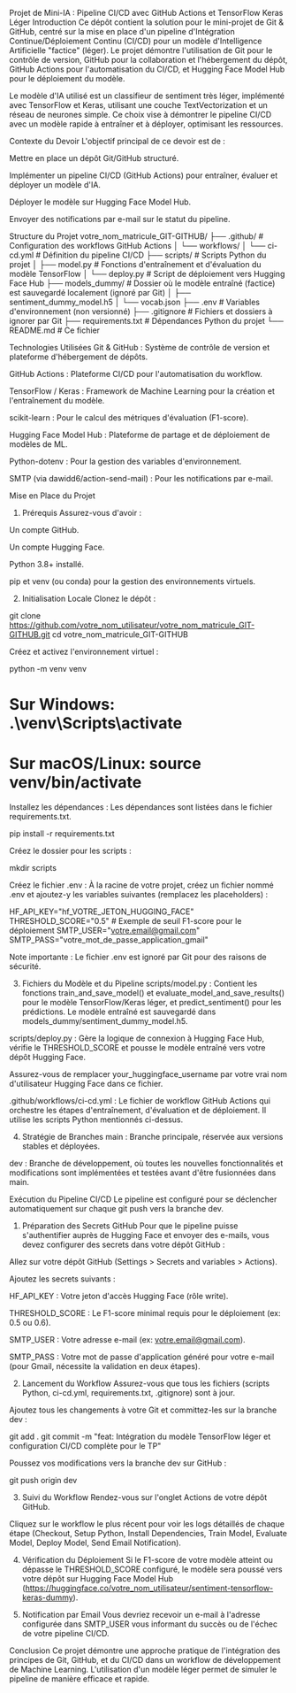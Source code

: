 Projet de Mini-IA : Pipeline CI/CD avec GitHub Actions et TensorFlow Keras Léger
Introduction
Ce dépôt contient la solution pour le mini-projet de Git & GitHub, centré sur la mise en place d'un pipeline d'Intégration Continue/Déploiement Continu (CI/CD) pour un modèle d'Intelligence Artificielle "factice" (léger). Le projet démontre l'utilisation de Git pour le contrôle de version, GitHub pour la collaboration et l'hébergement du dépôt, GitHub Actions pour l'automatisation du CI/CD, et Hugging Face Model Hub pour le déploiement du modèle.

Le modèle d'IA utilisé est un classifieur de sentiment très léger, implémenté avec TensorFlow et Keras, utilisant une couche TextVectorization et un réseau de neurones simple. Ce choix vise à démontrer le pipeline CI/CD avec un modèle rapide à entraîner et à déployer, optimisant les ressources.

Contexte du Devoir
L'objectif principal de ce devoir est de :

Mettre en place un dépôt Git/GitHub structuré.

Implémenter un pipeline CI/CD (GitHub Actions) pour entraîner, évaluer et déployer un modèle d'IA.

Déployer le modèle sur Hugging Face Model Hub.

Envoyer des notifications par e-mail sur le statut du pipeline.

Structure du Projet
votre_nom_matricule_GIT-GITHUB/
├── .github/                  # Configuration des workflows GitHub Actions
│   └── workflows/
│       └── ci-cd.yml         # Définition du pipeline CI/CD
├── scripts/                  # Scripts Python du projet
│   ├── model.py              # Fonctions d'entraînement et d'évaluation du modèle TensorFlow
│   └── deploy.py             # Script de déploiement vers Hugging Face Hub
├── models_dummy/             # Dossier où le modèle entraîné (factice) est sauvegardé localement (ignoré par Git)
│   ├── sentiment_dummy_model.h5
│   └── vocab.json
├── .env                      # Variables d'environnement (non versionné)
├── .gitignore                # Fichiers et dossiers à ignorer par Git
├── requirements.txt          # Dépendances Python du projet
└── README.md                 # Ce fichier


Technologies Utilisées
Git & GitHub : Système de contrôle de version et plateforme d'hébergement de dépôts.

GitHub Actions : Plateforme CI/CD pour l'automatisation du workflow.

TensorFlow / Keras : Framework de Machine Learning pour la création et l'entraînement du modèle.

scikit-learn : Pour le calcul des métriques d'évaluation (F1-score).

Hugging Face Model Hub : Plateforme de partage et de déploiement de modèles de ML.

Python-dotenv : Pour la gestion des variables d'environnement.

SMTP (via dawidd6/action-send-mail) : Pour les notifications par e-mail.

Mise en Place du Projet
1. Prérequis
Assurez-vous d'avoir :

Un compte GitHub.

Un compte Hugging Face.

Python 3.8+ installé.

pip et venv (ou conda) pour la gestion des environnements virtuels.

2. Initialisation Locale
Clonez le dépôt :

git clone https://github.com/votre_nom_utilisateur/votre_nom_matricule_GIT-GITHUB.git
cd votre_nom_matricule_GIT-GITHUB

Créez et activez l'environnement virtuel :

python -m venv venv
# Sur Windows: .\venv\Scripts\activate
# Sur macOS/Linux: source venv/bin/activate

Installez les dépendances :
Les dépendances sont listées dans le fichier requirements.txt.

pip install -r requirements.txt

Créez le dossier pour les scripts :

mkdir scripts

Créez le fichier .env :
À la racine de votre projet, créez un fichier nommé .env et ajoutez-y les variables suivantes (remplacez les placeholders) :

HF_API_KEY="hf_VOTRE_JETON_HUGGING_FACE"
THRESHOLD_SCORE="0.5" # Exemple de seuil F1-score pour le déploiement
SMTP_USER="votre.email@gmail.com"
SMTP_PASS="votre_mot_de_passe_application_gmail"

Note importante : Le fichier .env est ignoré par Git pour des raisons de sécurité.

3. Fichiers du Modèle et du Pipeline
scripts/model.py : Contient les fonctions train_and_save_model() et evaluate_model_and_save_results() pour le modèle TensorFlow/Keras léger, et predict_sentiment() pour les prédictions. Le modèle entraîné est sauvegardé dans models_dummy/sentiment_dummy_model.h5.

scripts/deploy.py : Gère la logique de connexion à Hugging Face Hub, vérifie le THRESHOLD_SCORE et pousse le modèle entraîné vers votre dépôt Hugging Face.

Assurez-vous de remplacer your_huggingface_username par votre vrai nom d'utilisateur Hugging Face dans ce fichier.

.github/workflows/ci-cd.yml : Le fichier de workflow GitHub Actions qui orchestre les étapes d'entraînement, d'évaluation et de déploiement. Il utilise les scripts Python mentionnés ci-dessus.

4. Stratégie de Branches
main : Branche principale, réservée aux versions stables et déployées.

dev : Branche de développement, où toutes les nouvelles fonctionnalités et modifications sont implémentées et testées avant d'être fusionnées dans main.

Exécution du Pipeline CI/CD
Le pipeline est configuré pour se déclencher automatiquement sur chaque git push vers la branche dev.

1. Préparation des Secrets GitHub
Pour que le pipeline puisse s'authentifier auprès de Hugging Face et envoyer des e-mails, vous devez configurer des secrets dans votre dépôt GitHub :

Allez sur votre dépôt GitHub (Settings > Secrets and variables > Actions).

Ajoutez les secrets suivants :

HF_API_KEY : Votre jeton d'accès Hugging Face (rôle write).

THRESHOLD_SCORE : Le F1-score minimal requis pour le déploiement (ex: 0.5 ou 0.6).

SMTP_USER : Votre adresse e-mail (ex: votre.email@gmail.com).

SMTP_PASS : Votre mot de passe d'application généré pour votre e-mail (pour Gmail, nécessite la validation en deux étapes).

2. Lancement du Workflow
Assurez-vous que tous les fichiers (scripts Python, ci-cd.yml, requirements.txt, .gitignore) sont à jour.

Ajoutez tous les changements à votre Git et committez-les sur la branche dev :

git add .
git commit -m "feat: Intégration du modèle TensorFlow léger et configuration CI/CD complète pour le TP"

Poussez vos modifications vers la branche dev sur GitHub :

git push origin dev

3. Suivi du Workflow
Rendez-vous sur l'onglet Actions de votre dépôt GitHub.

Cliquez sur le workflow le plus récent pour voir les logs détaillés de chaque étape (Checkout, Setup Python, Install Dependencies, Train Model, Evaluate Model, Deploy Model, Send Email Notification).

4. Vérification du Déploiement
Si le F1-score de votre modèle atteint ou dépasse le THRESHOLD_SCORE configuré, le modèle sera poussé vers votre dépôt sur Hugging Face Model Hub (https://huggingface.co/votre_nom_utilisateur/sentiment-tensorflow-keras-dummy).

5. Notification par Email
Vous devriez recevoir un e-mail à l'adresse configurée dans SMTP_USER vous informant du succès ou de l'échec de votre pipeline CI/CD.

Conclusion
Ce projet démontre une approche pratique de l'intégration des principes de Git, GitHub, et du CI/CD dans un workflow de développement de Machine Learning. L'utilisation d'un modèle léger permet de simuler le pipeline de manière efficace et rapide.
